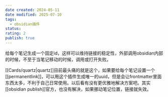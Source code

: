 ```yaml
---
date created: 2024-05-11
date modified: 2025-07-10
tags:
  - obsidian插件
status:
rating: 2
publish: true
---
```


给每个笔记生成一个固定id，这样可以维持链接的稳定性，外部调用obsidian内部的时候，不至于当笔记移动的时候，调用或打开失败。

[[Cards/quartz|quartz]]目前最头痛的就是这个，如果要给每个笔记设置一个[[permanentlink]]，可以用这个插件生成唯一的uuid，但是会让frontmatter里面东西太多，不利于自己日常使用。以后看有没有更优雅地解决方案吧。其实[[obsidian publish]]官方，也没有解决，如果挪动笔记位置，链接就失效。
